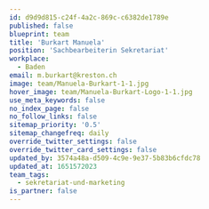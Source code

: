 ```yaml
---
id: d9d9d815-c24f-4a2c-869c-c6382de1789e
published: false
blueprint: team
title: 'Burkart Manuela'
position: 'Sachbearbeiterin Sekretariat'
workplace:
  - Baden
email: m.burkart@kreston.ch
image: team/Manuela-Burkart-1-1.jpg
hover_image: team/Manuela-Burkart-Logo-1-1.jpg
use_meta_keywords: false
no_index_page: false
no_follow_links: false
sitemap_priority: '0.5'
sitemap_changefreq: daily
override_twitter_settings: false
override_twitter_card_settings: false
updated_by: 3574a48a-d509-4c9e-9e37-5b83b6cfdc78
updated_at: 1651572023
team_tags:
  - sekretariat-und-marketing
is_partner: false
---
```

